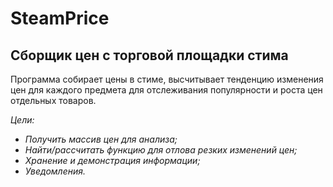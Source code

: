 # SteamPrice
<h2 >Сборщик цен с торговой площадки стима</h2>
<p>Программа собирает цены в стиме, высчитывает тенденцию изменения цен для каждого предмета для отслеживания популярности и роста цен отдельных товаров.</p>
<i>
    <p>Цели:</p>
    <ul>
      <li>Получить массив цен для анализа;</li>
      <li>Найти/рассчитать функцию для отлова резких изменений цен;</li>
      <li>Хранение и демонстрация информации;</li>
      <li>Уведомления.</li>
    </ul>
</i>